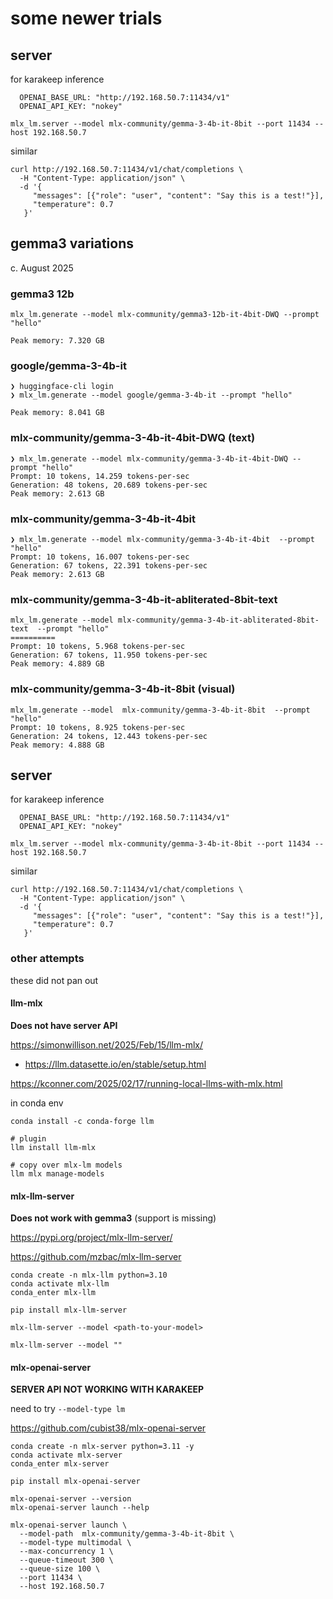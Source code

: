 # some newer trials


## server

for karakeep inference

      OPENAI_BASE_URL: "http://192.168.50.7:11434/v1"
      OPENAI_API_KEY: "nokey"

```text
mlx_lm.server --model mlx-community/gemma-3-4b-it-8bit --port 11434 --host 192.168.50.7
```

similar

```
curl http://192.168.50.7:11434/v1/chat/completions \
  -H "Content-Type: application/json" \
  -d '{
     "messages": [{"role": "user", "content": "Say this is a test!"}],
     "temperature": 0.7
   }'
```

## gemma3 variations
c. August 2025

### gemma3 12b

```
mlx_lm.generate --model mlx-community/gemma3-12b-it-4bit-DWQ --prompt "hello"

Peak memory: 7.320 GB
```

### google/gemma-3-4b-it

```shell
❯ huggingface-cli login
❯ mlx_lm.generate --model google/gemma-3-4b-it --prompt "hello"

Peak memory: 8.041 GB
```

### mlx-community/gemma-3-4b-it-4bit-DWQ (text)

```text
❯ mlx_lm.generate --model mlx-community/gemma-3-4b-it-4bit-DWQ --prompt "hello"
Prompt: 10 tokens, 14.259 tokens-per-sec
Generation: 48 tokens, 20.689 tokens-per-sec
Peak memory: 2.613 GB
```

### mlx-community/gemma-3-4b-it-4bit

```text
❯ mlx_lm.generate --model mlx-community/gemma-3-4b-it-4bit  --prompt "hello"
Prompt: 10 tokens, 16.007 tokens-per-sec
Generation: 67 tokens, 22.391 tokens-per-sec
Peak memory: 2.613 GB
```

### mlx-community/gemma-3-4b-it-abliterated-8bit-text

```text
mlx_lm.generate --model mlx-community/gemma-3-4b-it-abliterated-8bit-text  --prompt "hello"
==========
Prompt: 10 tokens, 5.968 tokens-per-sec
Generation: 67 tokens, 11.950 tokens-per-sec
Peak memory: 4.889 GB
```

### mlx-community/gemma-3-4b-it-8bit (visual)

```text
mlx_lm.generate --model  mlx-community/gemma-3-4b-it-8bit  --prompt "hello"
Prompt: 10 tokens, 8.925 tokens-per-sec
Generation: 24 tokens, 12.443 tokens-per-sec
Peak memory: 4.888 GB
```

## server

for karakeep inference

      OPENAI_BASE_URL: "http://192.168.50.7:11434/v1"
      OPENAI_API_KEY: "nokey"

```shell
mlx_lm.server --model mlx-community/gemma-3-4b-it-8bit --port 11434 --host 192.168.50.7
```

similar

```shell
curl http://192.168.50.7:11434/v1/chat/completions \
  -H "Content-Type: application/json" \
  -d '{
     "messages": [{"role": "user", "content": "Say this is a test!"}],
     "temperature": 0.7
   }'
```

### other attempts

these did not pan out

#### llm-mlx

**Does not have server API**

https://simonwillison.net/2025/Feb/15/llm-mlx/
 - https://llm.datasette.io/en/stable/setup.html

https://kconner.com/2025/02/17/running-local-llms-with-mlx.html

in conda env

```shell
conda install -c conda-forge llm

# plugin
llm install llm-mlx

# copy over mlx-lm models
llm mlx manage-models

```

#### mlx-llm-server

**Does not work with gemma3** (support is missing)

https://pypi.org/project/mlx-llm-server/

https://github.com/mzbac/mlx-llm-server

```shell
conda create -n mlx-llm python=3.10
conda activate mlx-llm
conda_enter mlx-llm

pip install mlx-llm-server

mlx-llm-server --model <path-to-your-model>

mlx-llm-server --model ""
```


#### mlx-openai-server

**SERVER API NOT WORKING WITH KARAKEEP**

need to try ` --model-type lm `

https://github.com/cubist38/mlx-openai-server

```shell
conda create -n mlx-server python=3.11 -y
conda activate mlx-server
conda_enter mlx-server

pip install mlx-openai-server

mlx-openai-server --version
mlx-openai-server launch --help

mlx-openai-server launch \
  --model-path  mlx-community/gemma-3-4b-it-8bit \
  --model-type multimodal \
  --max-concurrency 1 \
  --queue-timeout 300 \
  --queue-size 100 \
  --port 11434 \
  --host 192.168.50.7

```
